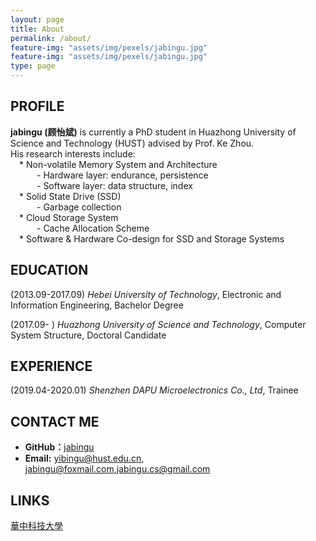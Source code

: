 ```yaml
---
layout: page
title: About
permalink: /about/
feature-img: "assets/img/pexels/jabingu.jpg"
feature-img: "assets/img/pexels/jabingu.jpg"
type: page
---
```



## PROFILE



**jabingu (顾怡斌)** is currently a PhD student in Huazhong University of Science and Technology (HUST) advised by Prof. Ke Zhou.  
His research interests include:  
 * Non-volatile Memory System and Architecture   
   - Hardware layer: endurance, persistence  
   - Software layer: data structure, index  
 * Solid State Drive (SSD)  
   - Garbage collection  
 * Cloud Storage System  
   - Cache Allocation Scheme    
 * Software & Hardware Co-design for SSD and Storage Systems  

## EDUCATION



(2013.09-2017.09) *Hebei University of Technology*, Electronic and Information Engineering, Bachelor Degree

(2017.09-               ) *Huazhong University of Science and Technology*, Computer System Structure, Doctoral Candidate

## EXPERIENCE



(2019.04-2020.01) *Shenzhen DAPU Microelectronics Co., Ltd*, Trainee 

## CONTACT ME



* **GitHub：**[jabingu](https://github.com/jabingu)
* **Email:** <yibingu@hust.edu.cn>, <jabingu@foxmail.com>,<jabingu.cs@gmail.com>

## LINKS



[華中科技大學](http://www.hust.edu.cn/) 
